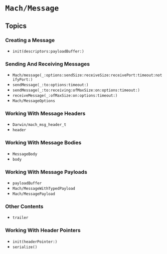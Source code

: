 # ``Mach/Message``

## Topics

### Creating a Message

- ``init(descriptors:payloadBuffer:)``

### Sending And Receiving Messages

- ``Mach/message(_:options:sendSize:receiveSize:receivePort:timeout:notifyPort:)``
- ``sendMessage(_:to:options:timeout:)``
- ``sendMessage(_:to:receiving:ofMaxSize:on:options:timeout:)``
- ``receiveMessage(_:ofMaxSize:on:options:timeout:)``
- ``Mach/MessageOptions``


### Working With Message Headers

- ``Darwin/mach_msg_header_t``
- ``header``

### Working With Message Bodies

- ``MessageBody``
- ``body``

### Working With Message Payloads

- ``payloadBuffer``
- ``Mach/MessageWithTypedPayload``
- ``Mach/MessagePayload``

### Other Contents

- ``trailer``

### Working With Header Pointers

- ``init(headerPointer:)``
- ``serialize()``